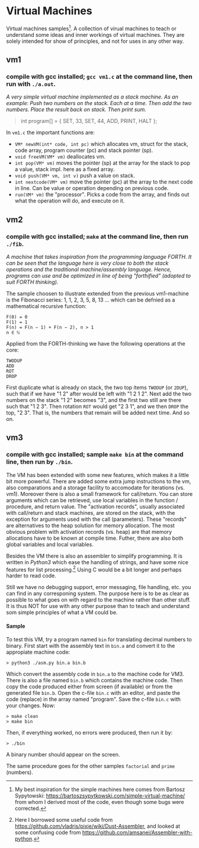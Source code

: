 # Virtual Machines
Virtual machines samples[^1]. A collection of virual machines to teach or understand some
ideas and inner workings of virtual machines. They are solely intended for show of principles,
and not for uses in any other way.

[^1]: My best inspiration for the simple machines here comes from Bartosz Sypytowski:
https://bartoszsypytkowski.com/simple-virtual-machine/ from whom I derived most of the code,
even though some bugs were corrected.

## vm1
### compile with gcc installed; `gcc vm1.c` at the command line, then run with `./a.out`.

*A very simple virtual machine implemented as a stack machine.
As an example: Push two numbers on the stack. Each at a time.
Then add the two numbers. Place the result back on stack. Then print sum.*

> int program[] = {
        SET, 33,
        SET, 44,
        ADD,
        PRINT,
        HALT
};

In `vm1.c` the important functions are:
- `VM* newVM(int* code, int pc)` which allocates vm, struct for the stack, code array, program counter (pc) and stack pointer (sp). 
- `void freeVM(VM* vm)` deallocates vm.
- `int pop(VM* vm)` moves the pointer (sp) at the array for the stack to pop a value, stack impl. here as a fixed array.
- `void push(VM* vm, int v)` push a value on stack.
- `int nextcode(VM* vm)` move the pointer (pc) at the array to the next code in line. Can be value or operation depending on previous code. 
- `run(VM* vm)` the "processor". Picks a code from the array, and finds out what the operation will do, and execute on it.


## vm2
### compile with gcc installed; `make` at the command line, then run `./fib`.

*A machine that takes inspiration from the programming language FORTH.
It can be seen that the language here is very close to both the stack operations
and the traditional machine/assembly language. Hence, programs can use and be optimized
in line of being "forthified" (adopted to suit FORTH thinking).*

The sample choosen to illustrate extended from the previous vm1-machine is the Fibonacci series:
1, 1, 2, 3, 5, 8, 13 ... which can be defnied as a mathematical recursive function:

```
F(0) = 0
F(1) = 1
F(n) = F(n − 1) + F(n − 2), n > 1
n ∈ ℕ
```

Applied from the FORTH-thinking we have the following operations at the core:

```
TWODUP
ADD
ROT
DROP
```

First duplicate what is already on stack, the two top items `TWODUP` (or `2DUP`),
such that if we have "1 2" after would be left with "1 2 1 2".
Next add the two numbers on the stack "1 2" becomes "3", and the first two still
are there such that "1 2 3". Then rotation `ROT` would get "2 3 1", and we then `DROP` the top,
"2 3". That is, the numbers that remain will be added next time. And so on. 

## vm3
### compile with gcc installed; sample `make bin` at the command line, then run by `./bin`.

The VM has been extended with some new features, which makes it a little bit more powerful.
There are added some extra jump instructions to the vm, also comparations and a storage facility to
accomodate for iterations (vs. vm1). Moreover there is also a small framework for call/return.
You can store arguments which can be retrieved, use local variables in the function / procedure,
and return value. The "activation records", usually associated with call/return and stack machines,
are stored on the stack, with the exception for arguments used with the call (parameters). These
"records" are alternatives to the heap solution for memory allocation. The most obvious problem
with activation records (vs. heap) are that memory allocations have to be known at compile time.
Futher, there are also both global variables and local variables.

Besides the VM there is also an assembler to simplify programming. It is written in *Python3* which
ease the handling of strings, and have some nice features for list processing.[^2] Using C would be
a bit longer and perhaps harder to read code.

Still we have no debugging support, error messaging, file handling, etc. you can find in any
corresponing system. The purpose here is to be as clear as possible to what goes on with regard
to the machine rather than other stuff. It is thus NOT for use with any other purpose than to teach
and understand som simple principles of what a VM could be.

[^2]: Here I borrowed some useful code from
https://github.com/vladris/pixie/wiki/Dust-Assembler,
and looked at some confusing code from
https://github.com/amsanei/Assembler-with-python.

#### Sample

To test this VM, try a program named `bin` for translating decimal numbers to binary.
First start with the assembly text in `bin.a` and convert it to the appropiate machine code:

```
> python3 ./asm.py bin.a bin.b
```

Which convert the assembly code in `bin.a` to the machine code for VM3. There is also a file named
`bin.b` which contains the machine code. Then copy the code produced either from screen (if available)
or from the generated file `bin.b`. Open the c-file `bin.c` with an editor, and paste the code (replace)
in the array named "program". Save the c-file `bin.c` with your changes. Now:

```
> make clean
> make bin
```

Then, if everything worked, no errors were produced, then run it by:

```
> ./bin
```

A binary number should appear on the screen.



The same procedure goes for the other samples `factorial` and `prime` (numbers).



